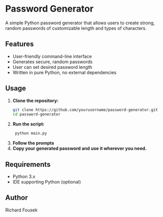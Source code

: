 # Password Generator

A simple Python password generator that allows users to create strong, random passwords of customizable length and types of characters.

## Features

- User-friendly command-line interface
- Generates secure, random passwords
- User can set desired password length
- Written in pure Python, no external dependencies

## Usage

1. **Clone the repository:**
   ```bash
   git clone https://github.com/yourusername/password-generator.git
   cd password-generator
2. **Run the script:**
   ```bash 
    python main.py
3. **Follow the prompts**
4. **Copy your generated password and use it wherever you need.**

## Requirements
- Python 3.x
- IDE supporting Python (optional)

## Author
Richard Fousek
